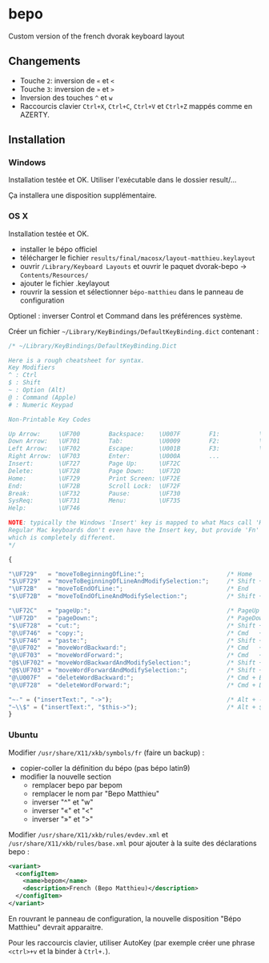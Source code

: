 bepo
====

Custom version of the french dvorak keyboard layout

## Changements

* Touche `2`: inversion de `«` et `<`
* Touche `3`: inversion de `»` et `>`
* Inversion des touches `^` et `w`
* Raccourcis clavier `Ctrl+X`, `Ctrl+C`, `Ctrl+V` et `Ctrl+Z` mappés comme en AZERTY.

## Installation

### Windows

Installation testée et OK. Utiliser l'exécutable dans le dossier result/...

Ça installera une disposition supplémentaire.

### OS X

Installation testée et OK.

- installer le bépo officiel
- télécharger le fichier `results/final/macosx/layout-matthieu.keylayout`
- ouvrir `/Library/Keyboard Layouts` et ouvrir le paquet dvorak-bepo -> `Contents/Resources/`
- ajouter le fichier .keylayout
- rouvrir la session et sélectionner `bépo-matthieu` dans le panneau de configuration

Optionel : inverser Control et Command dans les préférences système.

Créer un fichier `~/Library/KeyBindings/DefaultKeyBinding.dict` contenant :

```javascript
/* ~/Library/KeyBindings/DefaultKeyBinding.Dict

Here is a rough cheatsheet for syntax.
Key Modifiers
^ : Ctrl
$ : Shift
~ : Option (Alt)
@ : Command (Apple)
# : Numeric Keypad

Non-Printable Key Codes

Up Arrow:     \UF700        Backspace:    \U007F        F1:           \UF704
Down Arrow:   \UF701        Tab:          \U0009        F2:           \UF705
Left Arrow:   \UF702        Escape:       \U001B        F3:           \UF706
Right Arrow:  \UF703        Enter:        \U000A        ...
Insert:       \UF727        Page Up:      \UF72C
Delete:       \UF728        Page Down:    \UF72D
Home:         \UF729        Print Screen: \UF72E
End:          \UF72B        Scroll Lock:  \UF72F
Break:        \UF732        Pause:        \UF730
SysReq:       \UF731        Menu:         \UF735
Help:         \UF746

NOTE: typically the Windows 'Insert' key is mapped to what Macs call 'Help'.  
Regular Mac keyboards don't even have the Insert key, but provide 'Fn' instead, 
which is completely different.
*/

{

"\UF729"   = "moveToBeginningOfLine:";                       /* Home         */
"$\UF729"  = "moveToBeginningOfLineAndModifySelection:";     /* Shift + Home */
"\UF72B"   = "moveToEndOfLine:";                             /* End          */
"$\UF72B"  = "moveToEndOfLineAndModifySelection:";           /* Shift + End  */

"\UF72C"   = "pageUp:";                                      /* PageUp       */
"\UF72D"   = "pageDown:";                                    /* PageDown     */
"$\UF728"  = "cut:";                                         /* Shift + Del  */
"@\UF746"  = "copy:";                                        /* Cmd   + Help */
"$\UF746"  = "paste:";                                       /* Shift + Help */
"@\UF702"  = "moveWordBackward:";                            /* Cmd   + LeftArrow */
"@\UF703"  = "moveWordForward:";                             /* Cmd   + RightArrow */
"@$\UF702" = "moveWordBackwardAndModifySelection:";          /* Shift + Cmd + Leftarrow */
"@$\UF703" = "moveWordForwardAndModifySelection:";           /* Shift + Cmd + Rightarrow */
"@\U007F"  = "deleteWordBackward:";                          /* Cmd + Backspace */
"@\UF728"  = "deleteWordForward:";                           /* Cmd + Delete */

"~-" = ("insertText:", "->");                                /* Alt + - */
"~\\$" = ("insertText:", "$this->");                         /* Alt + $ */
}
```

### Ubuntu

Modifier `/usr/share/X11/xkb/symbols/fr` (faire un backup) :

- copier-coller la définition du bépo (pas bépo latin9)
- modifier la nouvelle section
  - remplacer bepo par bepom
  - remplacer le nom par "Bepo Matthieu"
  - inverser "^" et "w"
  - inverser "«" et "<"
  - inverser "»" et ">"

Modifier `/usr/share/X11/xkb/rules/evdev.xml` et `/usr/share/X11/xkb/rules/base.xml` pour ajouter à la suite des déclarations bepo :

```xml
<variant>
  <configItem>
    <name>bepom</name>
    <description>French (Bepo Matthieu)</description>
  </configItem>
</variant>
```

En rouvrant le panneau de configuration, la nouvelle disposition "Bépo Matthieu" devrait apparaitre.

Pour les raccourcis clavier, utiliser AutoKey (par exemple créer une phrase `<ctrl>+v` et la binder à `Ctrl+.`).
